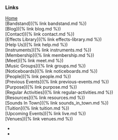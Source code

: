 ### Links

[Home](/)<br/>
[Bandstand]({% link bandstand.md %})<br/>
[Blog]({% link blog.md %})<br/>
[Contact]({% link contact.md %})<br/>
[Effects Library]({% link effects-library.md %})<br/>
[Help Us]({% link help.md %})<br/>
[Instruments]({% link instruments.md %})<br/>
[Membership]({% link membership.md %})<br/>
[Meet]({% link meet.md %})<br/>
[Music Groups]({% link groups.md %})<br/>
[Noticeboards]({% link noticeboards.md %})<br/>
[People]({% link people.md %})<br/>
[Previous Events]({% link previous-events.md %})<br/>
[Purpose]({% link purpose.md %})<br/>
[Regular Activities]({% link regular-activities.md %})<br/>
[Resources]({% link resources.md %})<br/>
[Sounds In Town]({% link sounds_in_town.md %})<br/>
[Tuition]({% link tuition.md %})<br/>
[Upcoming Events]({% link live.md %})<br/>
[Venues]({% link venues.md %})<br/>

<div class="icons">
    <ul>
        <!-- <li><a href="https://twitter.com/bingleymusic" title="Find us on "><i class="fa-brands fa-x-twitter"></i></a></li> -->
        <li><a href="https://facebook.com/bingleymusictown" title="Find us on Facebook"><i class="fa-brands fa-facebook"></i></a></li>
        <li><a href="https://instagram.com/bingleymusictown" title="Find us on Instagram"><i class="fa-brands fa-instagram"></i></a></li>
    </ul>
</div>
 